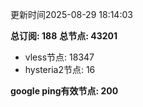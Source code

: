 更新时间2025-08-29 18:14:03

**总订阅: 188**
**总节点: 43201**
- vless节点: 18347
- hysteria2节点: 16

**google ping有效节点: 200**
